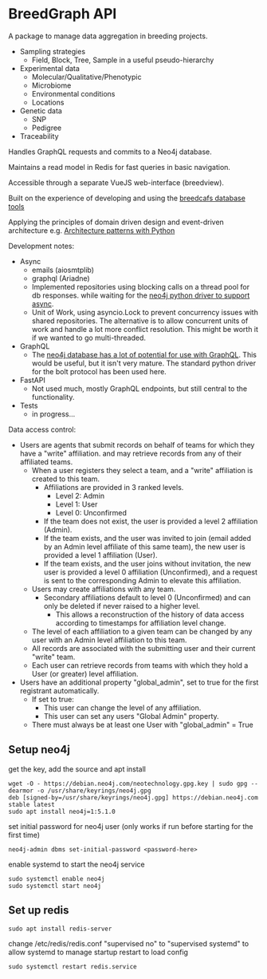 # BreedGraph API

A package to manage data aggregation in breeding projects.
  - Sampling strategies
    - Field, Block, Tree, Sample in a useful pseudo-hierarchy 
  - Experimental data
    - Molecular/Qualitative/Phenotypic
    - Microbiome
    - Environmental conditions
    - Locations
  - Genetic data
    - SNP
    - Pedigree
  - Traceability

Handles GraphQL requests and commits to a Neo4j database.

Maintains a read model in Redis for fast queries in basic navigation.

Accessible through a separate VueJS web-interface (breedview).

Built on the experience of developing and using the [breedcafs database tools](https://github.com/marcusmchale/breedcafs)

Applying the principles of domain driven design and event-driven architecture
e.g.  [Architecture patterns with Python](https://www.cosmicpython.com/book/preface.html)

Development notes:

- Async
    - emails (aiosmtplib)
    - graphql (Ariadne)
    - Implemented repositories using blocking calls on a thread pool for db responses.
      while waiting for the [neo4j python driver to support async](
      https://github.com/neo4j/neo4j-python-driver/issues/180).
    - Unit of Work, using asyncio.Lock to prevent concurrency issues with shared repositories.
      The alternative is to allow concurrent units of work and handle a lot more conflict resolution. 
      This might be worth it if we wanted to go multi-threaded.
- GraphQL
    - The [neo4j database has a lot of potential for use with GraphQL](https://pypi.org/project/neo4j-graphql-py/).
      This would be useful, but it isn't very mature. 
      The standard python driver for the bolt protocol has been used here.
- FastAPI
  - Not used much, mostly GraphQL endpoints, but still central to the functionality.
- Tests
    - in progress...

    
Data access control:
- Users are agents that submit records on behalf of teams for which they have a "write" affiliation. 
  and may retrieve records from any of their affiliated teams.
    - When a user registers they select a team, and a "write" affiliation is created to this team.
      - Affiliations are provided in 3 ranked levels.
          - Level 2: Admin
          - Level 1: User
          - Level 0: Unconfirmed
      - If the team does not exist, the user is provided a level 2 affiliation (Admin).
      - If the team exists, and the user was invited to join (email added by an Admin level affiliate
        of this same team), the new user is provided a level 1 affiliation (User).
      - If the team exists, and the user joins without invitation,
        the new user is provided a level 0 affiliation (Unconfirmed), 
        and a request is sent to the corresponding Admin to elevate this affiliation.
    - Users may create affiliations with any team.
      - Secondary affiliations default to level 0 (Unconfirmed) and can only be deleted if never raised to a higher level.
        - This allows a reconstruction of the history of data access according to timestamps for affiliation level change.
    - The level of each affiliation to a given team can be changed by any user with an Admin level affiliation to this team.
  - All records are associated with the submitting user and their current "write" team.
  - Each user can retrieve records from teams with which they hold a User (or greater) level affiliation. 
- Users have an additional property "global_admin", set to true for the first registrant automatically.
  - If set to true:
    - This user can change the level of any affiliation.
    - This user can set any users "Global Admin" property.
  - There must always be at least one User with "global_admin" = True

## Setup neo4j
get the key, add the source and apt install

    wget -O - https://debian.neo4j.com/neotechnology.gpg.key | sudo gpg --dearmor -o /usr/share/keyrings/neo4j.gpg
    deb [signed-by=/usr/share/keyrings/neo4j.gpg] https://debian.neo4j.com stable latest
    sudo apt install neo4j=1:5.1.0

set initial password for neo4j user (only works if run before starting for the first time)

    neo4j-admin dbms set-initial-password <password-here> 

enable systemd to start the neo4j service

    sudo systemctl enable neo4j    
    sudo systemctl start neo4j

## Set up redis
    sudo apt install redis-server

change /etc/redis/redis.conf "supervised no" to "supervised systemd" to allow systemd to manage startup
restart to load config

    sudo systemctl restart redis.service


